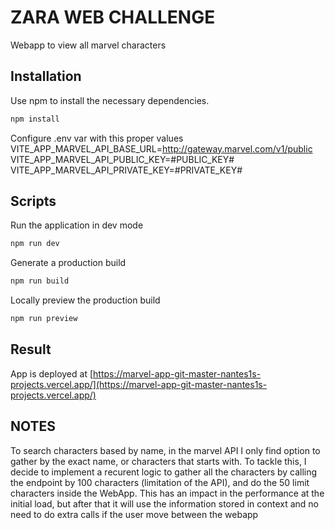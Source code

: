 # ZARA WEB CHALLENGE

Webapp to view all marvel characters

## Installation

Use npm  to install the necessary dependencies.

```bash
npm install
```

Configure .env var with this proper values
VITE_APP_MARVEL_API_BASE_URL=http://gateway.marvel.com/v1/public
VITE_APP_MARVEL_API_PUBLIC_KEY=#PUBLIC_KEY#
VITE_APP_MARVEL_API_PRIVATE_KEY=#PRIVATE_KEY#

## Scripts

Run the application in dev mode

```bash
npm run dev
```

Generate a production build

```bash
npm run build
```

Locally preview the production build

```bash
npm run preview
```
## Result

App is deployed at [https://marvel-app-git-master-nantes1s-projects.vercel.app/](https://marvel-app-git-master-nantes1s-projects.vercel.app/)

## NOTES
To search characters based by name, in the marvel API I only find option to gather by the exact name, or characters that starts with. To tackle this, I decide to implement a recurent logic to gather all the characters by calling the endpoint by 100 characters (limitation of the API), and do the 50 limit characters inside the WebApp. This has an impact in the performance at the initial load, but after that it will use the information stored in context and no need to do extra calls if the user move between the webapp
